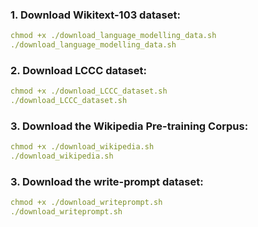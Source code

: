 ### 1. Download Wikitext-103 dataset:
```yaml
chmod +x ./download_language_modelling_data.sh
./download_language_modelling_data.sh
```

### 2. Download LCCC dataset:
```yaml
chmod +x ./download_LCCC_dataset.sh
./download_LCCC_dataset.sh
```

### 3. Download the Wikipedia Pre-training Corpus:
```yaml
chmod +x ./download_wikipedia.sh
./download_wikipedia.sh
```

### 3. Download the write-prompt dataset:
```yaml
chmod +x ./download_writeprompt.sh
./download_writeprompt.sh
```
